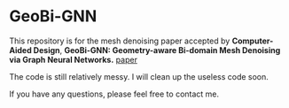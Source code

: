# GeoBi-GNN
This repository is for the mesh denoising paper accepted by **Computer-Aided Design**, **GeoBi-GNN: Geometry-aware Bi-domain Mesh Denoising via Graph Neural Networks.**
[paper](https://www.sciencedirect.com/science/article/pii/S0010448521001639)

The code is still relatively messy. I will clean up the useless code soon.

If you have any questions, please feel free to contact me.
